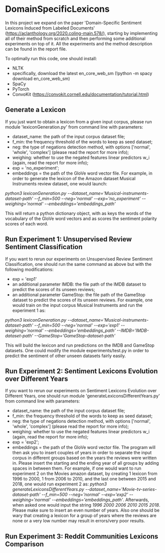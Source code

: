 # DomainSpecificLexicons 
In this project we expand on the paper 'Domain-Specific Sentiment Lexicons Induced from Labeled Documents' (https://aclanthology.org/2020.coling-main.578/), starting by implementing all of their method from scratch and then performing some additional experiments on top of it. All the experiments and the method description can be found in the report file.

To optimally run this code, one should install:
  - NLTK
  - specifically, download the latest en_core_web_sm (!python -m spacy download en_core_web_sm)
  - SpaCy
  - PyTorch
  - ConvoKit (https://convokit.cornell.edu/documentation/tutorial.html)

## Generate a Lexicon
If you just want to obtain a lexicon from a given input corpus, please run module 'lexiconGeneration.py' from command line with parameters:
  - dataset_name: the path of the input corpus dataset file;
  - f_min: the frequency threshold of the words to keep as seed dataset;
  - neg: the type of negations detection method, with options ['normal', 'whole', 'complex'] (please read the report for more info);
  - weighing: whether to use the negated features linear predictors w_i (again, read the report for more info);
  - exp = 'no_experiment';
  - embeddings = the path of the GloVe word vector file.
For example, in order to generate the lexicon of the Amazon dataset Musical Instruments review dataset, one would launch:

*python3 lexiconGeneration.py --dataset_name='Musical-instruments-dataset-path' --f_min=500 --neg='normal' --exp='no_experiment' --weighing='normal' 
  --embeddings='embeddings_path'*
  
 This will return a python dictionary object, with as keys the words of the vocabulary of the GloVe word vectors and as scores the sentiment polarity scores of each word.

## Run Experiment 1: Unsupervised Review Sentiment Classification
If you want to rerun our experiments on Unsupervised Review Sentiment Classification, one should run the same command as above but with the following modifications:
  - exp = 'exp1'
  - an additional parameter IMDB: the file path of the IMDB dataset to predict the scores of its unseen reviews;
  - an additional parameter GameStop: the file path of the GameStop dataset to predict the scores of its unseen reviews.
For example, one would train on the input corpus Musical Instruments and run the experiment 1 as:

*python3 lexiconGeneration.py --dataset_name='Musical-instruments-dataset-path' --f_min=500 --neg='normal' --exp='exp1' --weighing='normal' 
  --embeddings='embeddings_path' --IMDB='IMDB-dataset-path' --GameStop='GameStop-dataset-path'*
 
 This will build the lexicon and run predictions on the IMDB and GameStop datasets. One could modify the module experiments/test.py in order to predict the sentiment of other unseen datasets fairly easily.
 
## Run Experiment 2: Sentiment Lexicons Evolution over Different Years
If you want to rerun our experiments on Sentiment Lexicons Evolution over Different Years, one should run module 'generateLexiconsDifferentYears.py' from command line with parameters:
  - dataset_name: the path of the input corpus dataset file;
  - f_min: the frequency threshold of the words to keep as seed dataset;
  - neg: the type of negations detection method, with options ['normal', 'whole', 'complex'] (please read the report for more info);
  - weighing: whether to use the negated features linear predictors w_i (again, read the report for more info);
  - exp = 'exp2';
  - embeddings = the path of the GloVe word vector file.
The program will then ask you to insert couples of years in order to separate the input corpus in different groups based on the years the reviews were written in. Please insert the starting and the ending year of all groups by adding spaces in between them. 
For example, if one would want to run experiment 2 on the Movies amazon dataset, by creating 1 lexicon from 1996 to 2000, 1 from 2006 to 2010, and the last one between 2015 and 2018, one would run experiment 2 as:
*python3 generateLexiconsDifferentYears.py --dataset_name='Movie-tv-series-dataset-path' --f_min=500 --neg='normal' --exp='exp2' --weighing='normal' 
  --embeddings='embeddings_path'*.
  Afterwards, when asked one would input the string *1996 2000 2006 2010 2015 2018*. Please make sure to insert an even number of years. Also one should be wary that creating a lexicon for a group of years where the reviews are none or a very low number may result in errors/very poor results. 
 
## Run Experiment 3: Reddit Communities Lexicons Comparison

  
  

